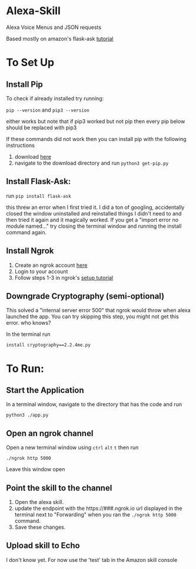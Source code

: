 # Alexa-Skill
Alexa Voice Menus and JSON requests

Based mostly on amazon's flask-ask [tutorial](https://developer.amazon.com/blogs/post/Tx14R0IYYGH3SKT/Flask-Ask:-A-New-Python-Framework-for-Rapid-Alexa-Skills-Kit-Development)


# To Set Up
## Install Pip
To check if already installed try running:

`pip --version` and `pip3 --version`

either works but note that if pip3 worked but not pip then every pip below should be replaced with pip3

If these commands did not work then you can install pip with the following instructions

1. download [here](https://bootstrap.pypa.io/get-pip.py)
2. navigate to the download directory and run
`python3 get-pip.py`

## Install Flask-Ask:
run `pip install flask-ask`

this threw an error when I first tried it.  I did a ton of googling, accidentally closed the window uninstalled and reinstalled things I didn't need to and then tried it again and it magically worked.  If you get a "import error no module named..." try closing the terminal window and running the install command again.

## Install Ngrok
1. Create an ngrok account [here](https://dashboard.ngrok.com/signup)
2. Login to your account
3. Follow steps 1-3  in ngrok's [setup tutorial](https://dashboard.ngrok.com/signup)

## Downgrade Cryptography (semi-optional)
This solved a "internal server error 500" that ngrok would throw when alexa launched the app.  You can try skipping this step, you might not get this error. who knows?

In the terminal run

`install cryptography==2.2.4me.py`

# To Run:
## Start the Application
In a terminal window, navigate to the directory that has the code and run

`python3 ./app.py`
## Open an ngrok channel
Open a new terminal window using `ctrl` `alt` `t`
then run

`./ngrok http 5000`

Leave this window open

## Point the skill to the channel
1. Open the alexa skill.
2. update the endpoint with the https://###.ngrok.io url displayed in the terminal next to "Forwarding" when you ran the `./ngrok http 5000` command.  
3. Save these changes.

## Upload skill to Echo
I don't know yet.  For now use the 'test' tab in the Amazon skill console

